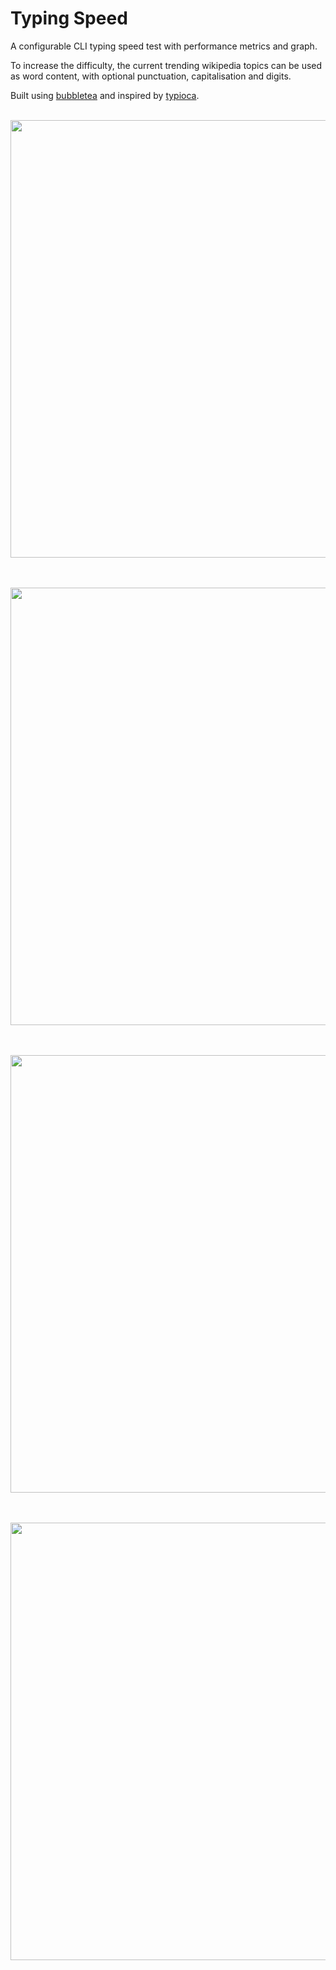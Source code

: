 # Typing Speed

A configurable CLI typing speed test with performance metrics and graph.

To increase the difficulty, the current trending wikipedia topics can be used as word content, with optional punctuation, capitalisation and digits.

Built using [bubbletea](https://github.com/charmbracelet/bubbletea) and inspired by [typioca](https://github.com/bloznelis/typioca).

<p align="center">
	<br>
	<img width="700" src="https://user-images.githubusercontent.com/41476809/179508232-ddac709c-2ec2-4eed-9378-6a354a3bd87e.png">
	<br>
	<br>
</p>

<p align="center">
	<br>
	<img width="700" src="https://user-images.githubusercontent.com/41476809/179508235-84fc1bc1-d781-41f9-bc86-c8c2cb41ba03.png">
	<br>
	<br>
</p>

<p align="center">
	<br>
	<img width="700" src="https://user-images.githubusercontent.com/41476809/179508237-d2fae177-45af-47d0-83f1-37f8e618d908.png">
	<br>
	<br>
</p>

<p align="center">
	<br>
	<img width="700" src="https://user-images.githubusercontent.com/41476809/179508240-76fb384f-7ff8-4351-b8da-b7f47031f910.png">
	<br>
	<br>
</p>

